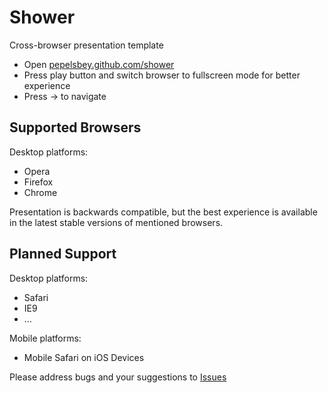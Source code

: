 # Shower
Сross-browser presentation template

* Open [pepelsbey.github.com/shower](http://pepelsbey.github.com/shower/)
* Press play button and switch browser to fullscreen mode for better experience
* Press → to navigate

## Supported Browsers

Desktop platforms:

* Opera
* Firefox
* Chrome

Presentation is backwards compatible, but the best experience is available
in the latest stable versions of mentioned browsers.

## Planned Support

Desktop platforms:

* Safari
* IE9
* …

Mobile platforms:

* Mobile Safari on iOS Devices

Please address bugs and your suggestions to [Issues](http://github.com/pepelsbey/shower/issues)